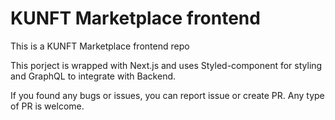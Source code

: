 # KUNFT Marketplace frontend

This is a KUNFT Marketplace frontend repo

This porject is wrapped with Next.js and uses Styled-component for styling and GraphQL to integrate with Backend.

If you found any bugs or issues, you can report issue or create PR.
Any type of PR is welcome.
